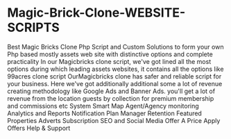 # Magic-Brick-Clone-WEBSITE-SCRIPTS
Best Magic Bricks Clone Php Script and Custom Solutions to form your own Php based mostly assets web site with distinctive options and complete practicality In our Magicbricks clone script, we've got lined all the most options during which leading assets websites, it contains all the options like 99acres clone script OurMagicbricks clone has safer and reliable script for your business. Here we've got additionally additional some a lot of revenue creating methodology like Google Ads and Banner Ads. you'll get a lot of revenue from the location guests by collection for premium membership and commissions etc
System
Smart Map
Agent/Agency monitoring
Analytics and Reports
Notification
Plan Manager
Retention
Featured Properties
Adverts
Subscription
SEO and Social Media
Offer A Price
Apply Offers
Help & Support
